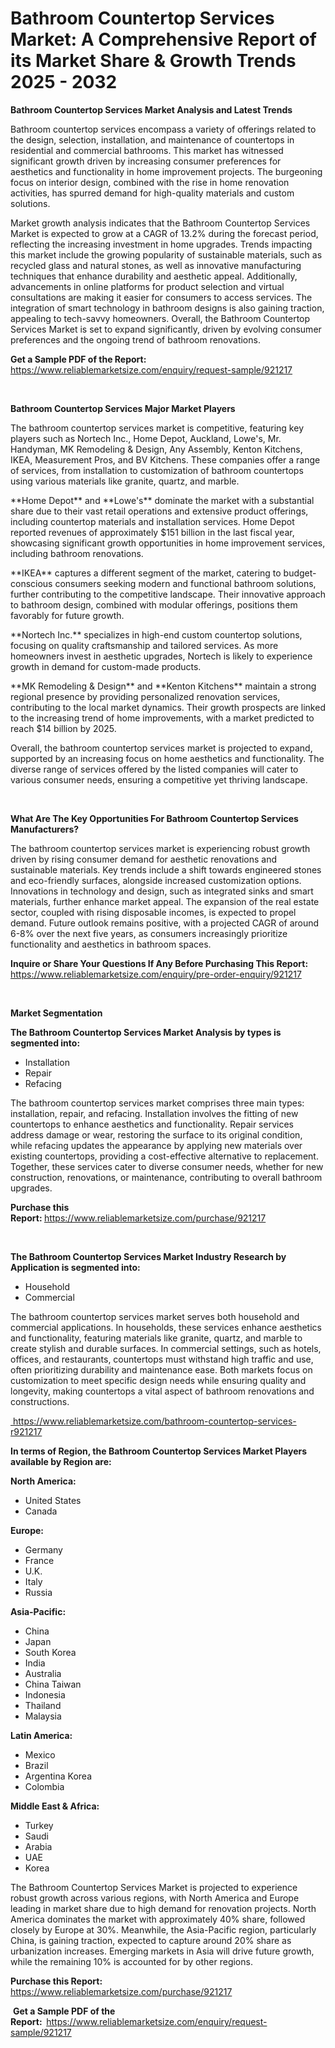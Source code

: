 <p><h1>Bathroom Countertop Services Market: A Comprehensive Report of its Market Share & Growth Trends 2025 - 2032</h1></p><p><strong>Bathroom Countertop Services Market Analysis and Latest Trends</strong></p>
<p><p>Bathroom countertop services encompass a variety of offerings related to the design, selection, installation, and maintenance of countertops in residential and commercial bathrooms. This market has witnessed significant growth driven by increasing consumer preferences for aesthetics and functionality in home improvement projects. The burgeoning focus on interior design, combined with the rise in home renovation activities, has spurred demand for high-quality materials and custom solutions.</p><p>Market growth analysis indicates that the Bathroom Countertop Services Market is expected to grow at a CAGR of 13.2% during the forecast period, reflecting the increasing investment in home upgrades. Trends impacting this market include the growing popularity of sustainable materials, such as recycled glass and natural stones, as well as innovative manufacturing techniques that enhance durability and aesthetic appeal. Additionally, advancements in online platforms for product selection and virtual consultations are making it easier for consumers to access services. The integration of smart technology in bathroom designs is also gaining traction, appealing to tech-savvy homeowners. Overall, the Bathroom Countertop Services Market is set to expand significantly, driven by evolving consumer preferences and the ongoing trend of bathroom renovations.</p></p>
<p><strong>Get a Sample PDF of the Report:&nbsp;</strong> <a href="https://www.reliablemarketsize.com/enquiry/request-sample/921217?utm_campaign=3518&utm_medium=2&utm_source=Github&utm_content=ia&utm_term=18042025&utm_id=bathroom-countertop-services">https://www.reliablemarketsize.com/enquiry/request-sample/921217</a></p>
<p>&nbsp;</p>
<p><strong>Bathroom Countertop Services Major Market Players</strong></p>
<p><p>The bathroom countertop services market is competitive, featuring key players such as Nortech Inc., Home Depot, Auckland, Lowe's, Mr. Handyman, MK Remodeling & Design, Any Assembly, Kenton Kitchens, IKEA, Measurement Pros, and BV Kitchens. These companies offer a range of services, from installation to customization of bathroom countertops using various materials like granite, quartz, and marble.</p><p>**Home Depot** and **Lowe's** dominate the market with a substantial share due to their vast retail operations and extensive product offerings, including countertop materials and installation services. Home Depot reported revenues of approximately $151 billion in the last fiscal year, showcasing significant growth opportunities in home improvement services, including bathroom renovations.</p><p>**IKEA** captures a different segment of the market, catering to budget-conscious consumers seeking modern and functional bathroom solutions, further contributing to the competitive landscape. Their innovative approach to bathroom design, combined with modular offerings, positions them favorably for future growth.</p><p>**Nortech Inc.** specializes in high-end custom countertop solutions, focusing on quality craftsmanship and tailored services. As more homeowners invest in aesthetic upgrades, Nortech is likely to experience growth in demand for custom-made products.</p><p>**MK Remodeling & Design** and **Kenton Kitchens** maintain a strong regional presence by providing personalized renovation services, contributing to the local market dynamics. Their growth prospects are linked to the increasing trend of home improvements, with a market predicted to reach $14 billion by 2025.</p><p>Overall, the bathroom countertop services market is projected to expand, supported by an increasing focus on home aesthetics and functionality. The diverse range of services offered by the listed companies will cater to various consumer needs, ensuring a competitive yet thriving landscape.</p></p>
<p>&nbsp;</p>
<p><strong>What Are The Key Opportunities For Bathroom Countertop Services Manufacturers?</strong></p>
<p><p>The bathroom countertop services market is experiencing robust growth driven by rising consumer demand for aesthetic renovations and sustainable materials. Key trends include a shift towards engineered stones and eco-friendly surfaces, alongside increased customization options. Innovations in technology and design, such as integrated sinks and smart materials, further enhance market appeal. The expansion of the real estate sector, coupled with rising disposable incomes, is expected to propel demand. Future outlook remains positive, with a projected CAGR of around 6-8% over the next five years, as consumers increasingly prioritize functionality and aesthetics in bathroom spaces.</p></p>
<p><strong>Inquire or Share Your Questions If Any Before Purchasing This Report:</strong> <a href="https://www.reliablemarketsize.com/enquiry/pre-order-enquiry/921217?utm_campaign=3518&utm_medium=2&utm_source=Github&utm_content=ia&utm_term=18042025&utm_id=bathroom-countertop-services">https://www.reliablemarketsize.com/enquiry/pre-order-enquiry/921217</a></p>
<p>&nbsp;</p>
<p><strong>Market Segmentation</strong></p>
<p><strong>The Bathroom Countertop Services Market Analysis by types is segmented into:</strong></p>
<p><ul><li>Installation</li><li>Repair</li><li>Refacing</li></ul></p>
<p><p>The bathroom countertop services market comprises three main types: installation, repair, and refacing. Installation involves the fitting of new countertops to enhance aesthetics and functionality. Repair services address damage or wear, restoring the surface to its original condition, while refacing updates the appearance by applying new materials over existing countertops, providing a cost-effective alternative to replacement. Together, these services cater to diverse consumer needs, whether for new construction, renovations, or maintenance, contributing to overall bathroom upgrades.</p></p>
<p><strong>Purchase this Report:&nbsp;</strong><a href="https://www.reliablemarketsize.com/purchase/921217?utm_campaign=3518&utm_medium=2&utm_source=Github&utm_content=ia&utm_term=18042025&utm_id=bathroom-countertop-services">https://www.reliablemarketsize.com/purchase/921217</a></p>
<p>&nbsp;</p>
<p><strong>The Bathroom Countertop Services Market Industry Research by Application is segmented into:</strong></p>
<p><ul><li>Household</li><li>Commercial</li></ul></p>
<p><p>The bathroom countertop services market serves both household and commercial applications. In households, these services enhance aesthetics and functionality, featuring materials like granite, quartz, and marble to create stylish and durable surfaces. In commercial settings, such as hotels, offices, and restaurants, countertops must withstand high traffic and use, often prioritizing durability and maintenance ease. Both markets focus on customization to meet specific design needs while ensuring quality and longevity, making countertops a vital aspect of bathroom renovations and constructions.</p></p>
<p><a href="https://www.reliablemarketsize.com/bathroom-countertop-services-r921217?utm_campaign=3518&utm_medium=2&utm_source=Github&utm_content=ia&utm_term=18042025&utm_id=bathroom-countertop-services">&nbsp;https://www.reliablemarketsize.com/bathroom-countertop-services-r921217</a></p>
<p><strong>In terms of Region, the Bathroom Countertop Services Market Players available by Region are:</strong></p>
<p>
    <p> <strong> North America: </strong>
        <ul>
            <li>United States</li>
            <li>Canada</li>
        </ul>
        </p> 
    <p> <strong> Europe: </strong>
        <ul>
            <li>Germany</li>
            <li>France</li>
            <li>U.K.</li>
            <li>Italy</li>
            <li>Russia</li>
        </ul>
        </p> 
    <p> <strong> Asia-Pacific: </strong>
        <ul>
            <li>China</li>
            <li>Japan</li>
            <li>South Korea</li>
            <li>India</li>
            <li>Australia</li>
            <li>China Taiwan</li>
            <li>Indonesia</li>
            <li>Thailand</li>
            <li>Malaysia</li>
        </ul>
        </p> 
    <p> <strong> Latin America: </strong>
        <ul>
            <li>Mexico</li>
            <li>Brazil</li>
            <li>Argentina Korea</li>
            <li>Colombia</li>
        </ul>
        </p> 
    <p> <strong> Middle East & Africa: </strong>
        <ul>
            <li>Turkey</li>
            <li>Saudi</li>
            <li>Arabia</li>
            <li>UAE</li>
            <li>Korea</li>
        </ul>
    </p>
    </p>
<p><p>The Bathroom Countertop Services Market is projected to experience robust growth across various regions, with North America and Europe leading in market share due to high demand for renovation projects. North America dominates the market with approximately 40% share, followed closely by Europe at 30%. Meanwhile, the Asia-Pacific region, particularly China, is gaining traction, expected to capture around 20% share as urbanization increases. Emerging markets in Asia will drive future growth, while the remaining 10% is accounted for by other regions.</p></p>
<p><strong>Purchase this Report: </strong><a href="https://www.reliablemarketsize.com/purchase/921217?utm_campaign=3518&utm_medium=2&utm_source=Github&utm_content=ia&utm_term=18042025&utm_id=bathroom-countertop-services">https://www.reliablemarketsize.com/purchase/921217</a></p>
<p>&nbsp;<strong>Get a Sample PDF of the Report:&nbsp;&nbsp;</strong><a href="https://www.reliablemarketsize.com/enquiry/request-sample/921217?utm_campaign=3518&utm_medium=2&utm_source=Github&utm_content=ia&utm_term=18042025&utm_id=bathroom-countertop-services">https://www.reliablemarketsize.com/enquiry/request-sample/921217</a></p>
<p><strong></strong></p>
<p><p></p><p></p><p></p></p>